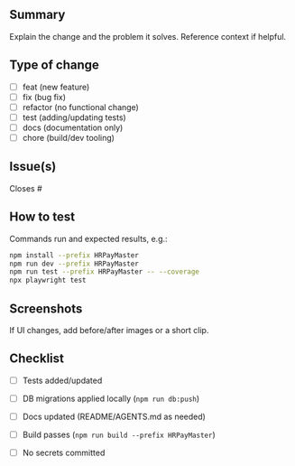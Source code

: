 ## Summary

Explain the change and the problem it solves. Reference context if helpful.

## Type of change

- [ ] feat (new feature)
- [ ] fix (bug fix)
- [ ] refactor (no functional change)
- [ ] test (adding/updating tests)
- [ ] docs (documentation only)
- [ ] chore (build/dev tooling)

## Issue(s)

Closes #

## How to test

Commands run and expected results, e.g.:

```bash
npm install --prefix HRPayMaster
npm run dev --prefix HRPayMaster
npm run test --prefix HRPayMaster -- --coverage
npx playwright test
```

## Screenshots

If UI changes, add before/after images or a short clip.

## Checklist

- [ ] Tests added/updated
- [ ] DB migrations applied locally (`npm run db:push`)
- [ ] Docs updated (README/AGENTS.md as needed)
- [ ] Build passes (`npm run build --prefix HRPayMaster`)
- [ ] No secrets committed

